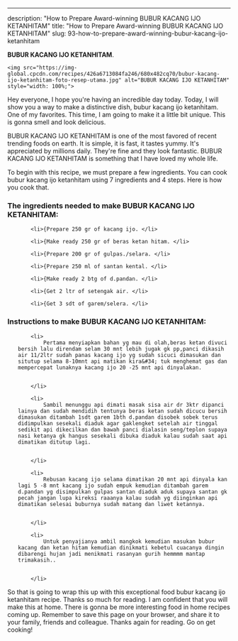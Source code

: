 ---
description: "How to Prepare Award-winning BUBUR KACANG IJO KETANHITAM"
title: "How to Prepare Award-winning BUBUR KACANG IJO KETANHITAM"
slug: 93-how-to-prepare-award-winning-bubur-kacang-ijo-ketanhitam

<p>
	<strong>BUBUR KACANG IJO KETANHITAM</strong>. 
	
</p>
<p>
	
	<img src="https://img-global.cpcdn.com/recipes/426a6713084fa246/680x482cq70/bubur-kacang-ijo-ketanhitam-foto-resep-utama.jpg" alt="BUBUR KACANG IJO KETANHITAM" style="width: 100%;">
	
	
</p>
<p>
	Hey everyone, I hope you're having an incredible day today. Today, I will show you a way to make a distinctive dish, bubur kacang ijo ketanhitam. One of my favorites. This time, I am going to make it a little bit unique. This is gonna smell and look delicious.
</p>
	
<p>
	
</p>
<p>
	BUBUR KACANG IJO KETANHITAM is one of the most favored of recent trending foods on earth. It is simple, it is fast, it tastes yummy. It's appreciated by millions daily. They're fine and they look fantastic. BUBUR KACANG IJO KETANHITAM is something that I have loved my whole life.
</p>

<p>
To begin with this recipe, we must prepare a few ingredients. You can cook bubur kacang ijo ketanhitam using 7 ingredients and 4 steps. Here is how you cook that.
</p>

<h3>The ingredients needed to make BUBUR KACANG IJO KETANHITAM:</h3>

<ol>
	
		<li>{Prepare 250 gr of kacang ijo. </li>
	
		<li>{Make ready 250 gr of beras ketan hitam. </li>
	
		<li>{Prepare 200 gr of gulpas./selara. </li>
	
		<li>{Prepare 250 ml of santan kental. </li>
	
		<li>{Make ready 2 btg of d.pandan. </li>
	
		<li>{Get 2 ltr of setengak air. </li>
	
		<li>{Get 3 sdt of garem/selera. </li>
	
</ol>
<p>
	
</p>

<h3>Instructions to make BUBUR KACANG IJO KETANHITAM:</h3>

<ol>
	
		<li>
			Pertama menyiapkan bahan yg mau di olah,beras ketan divuci bersih lalu direndam selam 30 mnt lebih jugak gk pp,panci dikasih air 11/2ltr sudah panas kacang ijo yg sudah sicuci dimasukan dan situtup selama 8-10mnt api matikan kira&#34; tuk menghemat gas dan mempercepat lunaknya kacang ijo 20 -25 mnt api dinyalakan.
			
			
		</li>
	
		<li>
			Sambil menunggu api dimati masak sisa air dr 3ktr dipanci lainya dan sudah mendidih tentunya beras ketan sudah dicucu bersih dimasukan ditambah 1sdt garem 1bth d.pandan disobek sobek terus didimpulkan sesekali diaduk agar gaklengket setelah air tinggal sedikit api dikecilkan dan bawah panci dialasin seng/teplon supaya nasi ketanya gk hangus sesekali dibuka diaduk kalau sudah saat api dimatikan ditutup lagi.
			
			
		</li>
	
		<li>
			Rebusan kacang ijo selama dimatikan 20 mnt api dinyala kan lagi 5 -8 mnt kacang ijo sudah empuk kemudian ditambah garem d.pandan yg disimpulkan gulpas santan diaduk aduk supaya santan gk pecah jangan lupa kireksi raaanya kalau sudah yg diinginkan api dimatikan selesai buburnya sudah matang dan liwet ketannya.
			
			
		</li>
	
		<li>
			Untuk penyajianya ambil mangkok kemudian masukan bubur kacang dan ketan hitam kemudian dinikmati kebetul cuacanya dingin dibarengi hujan jadi menikmati rasanyan gurih hemmmm mantap trimakasih..
			
			
		</li>
	
</ol>

<p>
	
</p>

<p>
	So that is going to wrap this up with this exceptional food bubur kacang ijo ketanhitam recipe. Thanks so much for reading. I am confident that you will make this at home. There is gonna be more interesting food in home recipes coming up. Remember to save this page on your browser, and share it to your family, friends and colleague. Thanks again for reading. Go on get cooking!
</p>
